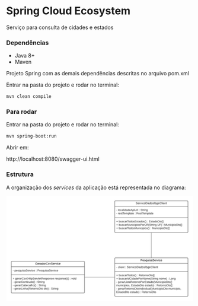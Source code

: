 # Spring Cloud Ecosystem

Serviço para consulta de cidades e estados

### Dependências

- Java 8+
- Maven

Projeto Spring com as demais dependências descritas no arquivo pom.xml

Entrar na pasta do projeto e rodar no terminal:
```bash
mvn clean compile
```
### Para rodar

Entrar na pasta do projeto e rodar no terminal:
```bash
mvn spring-boot:run
```
Abrir em: 

http://localhost:8080/swagger-ui.html

### Estrutura

A organização dos _services_ da aplicação está representada no diagrama:

![Diagram](services-geoapi.png?raw=true)